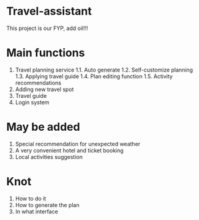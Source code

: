 # Travel-assistant
This project is our FYP, add oil!!!

# Main functions
1.	Travel planning service
  1.1.	Auto generate
  1.2.	Self-customize planning
  1.3.	Applying travel guide
  1.4.	Plan editing function 
  1.5.	Activity recommendations
2.	Adding new travel spot
3.	Travel guide
4.	Login system

# May be added
1.	Special recommendation for unexpected weather 
2.	A very convenient hotel and ticket booking
3.	Local activities suggestion

# Knot
1. How to do it
2. How to generate the plan
3. In what interface
